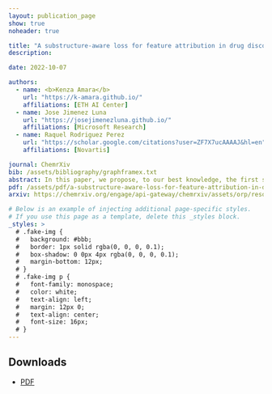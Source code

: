 ```yaml
---
layout: publication_page
show: true
noheader: true

title: "A substructure-aware loss for feature attribution in drug discovery"
description:

date: 2022-10-07

authors:
  - name: <b>Kenza Amara</b>
    url: "https://k-amara.github.io/"
    affiliations: [ETH AI Center]
  - name: Jose Jimenez Luna
    url: "https://josejimenezluna.github.io/"
    affiliations: [Microsoft Research]
  - name: Raquel Rodriguez Perez
    url: "https://scholar.google.com/citations?user=ZF7X7ucAAAAJ&hl=en"
    affiliations: [Novartis]

journal: ChemrXiv
bib: /assets/bibliography/graphframex.txt
abstract: In this paper, we propose, to our best knowledge, the first systematic evaluation framework for GNN explainability, considering explainability on three different “user needs:” explanation focus, mask nature, and mask transformation. We propose a unique metric that combines the fidelity measures and classify explanations based on their quality of being sufficient or necessary.
pdf: /assets/pdf/a-substructure-aware-loss-for-feature-attribution-in-drug-discovery.pdf
arxiv: https://chemrxiv.org/engage/api-gateway/chemrxiv/assets/orp/resource/item/633a98bbea6a22542f06e149/original/a-substructure-aware-loss-for-feature-attribution-in-drug-discovery.pdf

# Below is an example of injecting additional page-specific styles.
# If you use this page as a template, delete this _styles block.
_styles: >
  # .fake-img {
  #   background: #bbb;
  #   border: 1px solid rgba(0, 0, 0, 0.1);
  #   box-shadow: 0 0px 4px rgba(0, 0, 0, 0.1);
  #   margin-bottom: 12px;
  # }
  # .fake-img p {
  #   font-family: monospace;
  #   color: white;
  #   text-align: left;
  #   margin: 12px 0;
  #   text-align: center;
  #   font-size: 16px;
  # }
---
```


## Downloads

- [PDF]({{page.pdf}})
